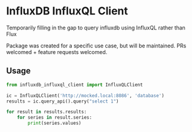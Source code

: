 # InfluxDB InfluxQL Client

Temporarily filling in the gap to query influxdb using InfluxQL rather than Flux

Package was created for a specific use case, but will be maintained. PRs welcomed + feature requests welcomed.

## Usage

```python
from influxdb_influxql_client import InfluxQLClient

ic = InfluxQLClient('http://mocked.local:8086', 'database')
results = ic.query_api().query("select 1")

for result in results.results:
    for series in result.series:
        print(series.values)

```
